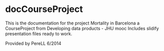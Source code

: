 docCourseProject 
================

This is the documentation for the project Mortality in Barcelona 
a CourseProject from Developing data products - JHU mooc
Includes slidify presentation files ready to work.

Provided by PereLL 6/2014
